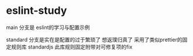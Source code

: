 # eslint-study
main 分支是 eslint的学习与配置示例


standard 分支是实在是配置的过于繁琐了 想返璞归真了 采用了类似prettier的固定规则库 standardjs
此库规则固定附带对可修复项的fix 

